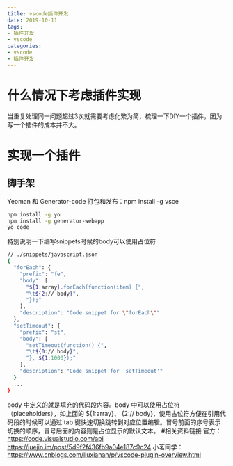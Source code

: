 ```yaml
---
title: vscode插件开发
date: 2019-10-11
tags:
- 插件开发
- vscode
categories: 
- vscode
- 插件开发
---
```

# 什么情况下考虑插件实现
  当重复处理同一问题超过3次就需要考虑化繁为简，梳理一下DIY一个插件，因为写一个插件的成本并不大。
# 实现一个插件
## 脚手架
Yeoman 和 Generator-code
打包和发布：npm install -g vsce
```bash
npm install -g yo
npm install -g generator-webapp
yo code
```
特别说明一下编写snippets时候的body可以使用占位符
```bash
// ./snippets/javascript.json
{
  "forEach": {
    "prefix": "fe",
    "body": [
      "${1:array}.forEach(function(item) {",
      "\t${2:// body}",
      "});"
    ],
    "description": "Code snippet for \"forEach\""
  },
  "setTimeout": {
    "prefix": "st",
    "body": [
      "setTimeout(function() {",
      "\t${0:// body}",
      "}, ${1:1000});"
    ],
    "description": "Code snippet for 'setTimeout'"
  }
  ...
}
```
body 中定义的就是填充的代码段内容。body 中可以使用占位符（placeholders），如上面的 ${1:array}、 {2:// body}，使用占位符方便在引用代码段的时候可以通过 tab 键快速切换跳转到对应位置编辑。冒号前面的序号表示切换的顺序，冒号后面的内容则是占位显示的默认文本。
#相关资料链接
官方：https://code.visualstudio.com/api
https://juejin.im/post/5d9f2f436fb9a04e187c9c24
小茗同学：https://www.cnblogs.com/liuxianan/p/vscode-plugin-overview.html